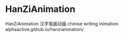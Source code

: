 # HanZiAnimation
HanZiAnimation
汉字笔画动画
chinise writing inimation
alphaactive.github.io/hanzianimation/
